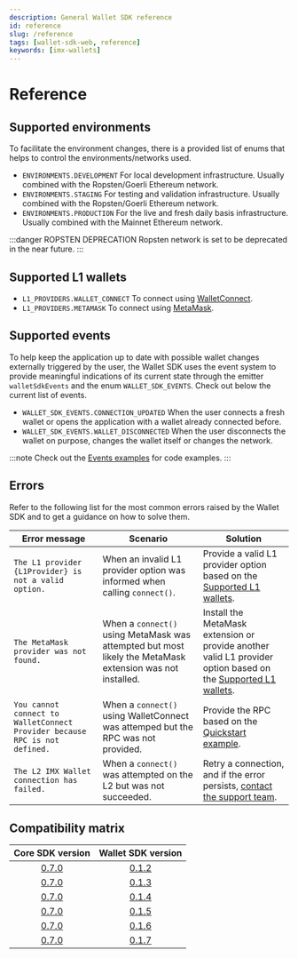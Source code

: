 ```yaml
---
description: General Wallet SDK reference
id: reference
slug: /reference
tags: [wallet-sdk-web, reference]
keywords: [imx-wallets]
---
```


# Reference

## Supported environments

To facilitate the environment changes, there is a provided list of enums that helps to control the environments/networks used.

- `ENVIRONMENTS.DEVELOPMENT` For local development infrastructure. Usually combined with the Ropsten/Goerli Ethereum network.
- `ENVIRONMENTS.STAGING` For testing and validation infrastructure. Usually combined with the Ropsten/Goerli Ethereum network.
- `ENVIRONMENTS.PRODUCTION` For the live and fresh daily basis infrastructure. Usually combined with the Mainnet Ethereum network.

:::danger ROPSTEN DEPRECATION
Ropsten network is set to be deprecated in the near future.
:::

## Supported L1 wallets

- `L1_PROVIDERS.WALLET_CONNECT` To connect using [WalletConnect](https://docs.walletconnect.com).
- `L1_PROVIDERS.METAMASK` To connect using [MetaMask](https://docs.metamask.io/guide).

## Supported events

To help keep the application up to date with possible wallet changes externally triggered by the user, the Wallet SDK uses the event system to provide meaningful indications of its current state through the emitter `walletSdkEvents` and the enum `WALLET_SDK_EVENTS`. Check out below the current list of events.

- `WALLET_SDK_EVENTS.CONNECTION_UPDATED` When the user connects a fresh wallet or opens the application with a wallet already connected before.
- `WALLET_SDK_EVENTS.WALLET_DISCONNECTED` When the user disconnects the wallet on purpose, changes the wallet itself or changes the network.

:::note
Check out the [Events examples](/sdk-docs/wallet-sdk-web/code-examples#events) for code examples.
:::

## Errors

Refer to the following list for the most common errors raised by the Wallet SDK and to get a guidance on how to solve them.

| Error message | Scenario | Solution |
| ------------- | -------- | -------- |
| `The L1 provider {L1Provider} is not a valid option.` | When an invalid L1 provider option was informed when calling `connect()`. | Provide a valid L1 provider option based on the [Supported L1 wallets](#supported-l1-wallets). |
| `The MetaMask provider was not found.` | When a `connect()` using MetaMask was attempted but most likely the MetaMask extension was not installed. | Install the MetaMask extension or provide another valid L1 provider option based on the [Supported L1 wallets](#supported-l1-wallets). |
| `You cannot connect to WalletConnect Provider because RPC is not defined.` | When a `connect()` using WalletConnect was attemped but the RPC was not provided. | Provide the RPC based on the [Quickstart example](#quickstart). |
| `The L2 IMX Wallet connection has failed.` | When a `connect()` was attempted on the L2 but was not succeeded. | Retry a connection, and if the error persists, [contact the support team](https://support.immutable.com/). |

## Compatibility matrix

| Core SDK version | Wallet SDK version |
| :--------------: | :----------------: |
| [0.7.0](https://www.npmjs.com/package/@imtbl/core-sdk/v/0.7.0) | [0.1.2](https://www.npmjs.com/package/@imtbl/imx-wallet-sdk-web/v/0.1.2)  |
| [0.7.0](https://www.npmjs.com/package/@imtbl/core-sdk/v/0.7.0) | [0.1.3](https://www.npmjs.com/package/@imtbl/imx-wallet-sdk-web/v/0.1.3)  |
| [0.7.0](https://www.npmjs.com/package/@imtbl/core-sdk/v/0.7.0) | [0.1.4](https://www.npmjs.com/package/@imtbl/imx-wallet-sdk-web/v/0.1.4)  |
| [0.7.0](https://www.npmjs.com/package/@imtbl/core-sdk/v/0.7.0) | [0.1.5](https://www.npmjs.com/package/@imtbl/imx-wallet-sdk-web/v/0.1.5)  |
| [0.7.0](https://www.npmjs.com/package/@imtbl/core-sdk/v/0.7.0) | [0.1.6](https://www.npmjs.com/package/@imtbl/imx-wallet-sdk-web/v/0.1.6)  |
| [0.7.0](https://www.npmjs.com/package/@imtbl/core-sdk/v/0.7.0) | [0.1.7](https://www.npmjs.com/package/@imtbl/imx-wallet-sdk-web/v/0.1.7)  |
